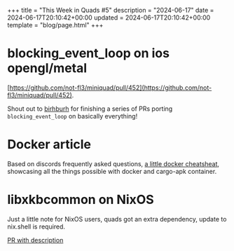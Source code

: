 +++
title = "This Week in Quads #5"
description = "2024-06-17"
date = 2024-06-17T20:10:42+00:00
updated = 2024-06-17T20:10:42+00:00
template = "blog/page.html"
+++

# blocking_event_loop on ios opengl/metal

[https://github.com/not-fl3/miniquad/pull/452](https://github.com/not-fl3/miniquad/pull/452).

Shout out to [birhburh](https://github.com/birhburh) for finishing a series of PRs porting `blocking_event_loop` on basically everything!

# Docker article

Based on discords frequently asked questions, [a little docker cheatsheat](/articles/docker), showcasing all the things possible with docker and cargo-apk container.

# libxkbcommon on NixOS

Just a little note for NixOS users, quads got an extra dependency, update to nix.shell is required.

[PR with description](https://github.com/not-fl3/miniquad/pull/456)


